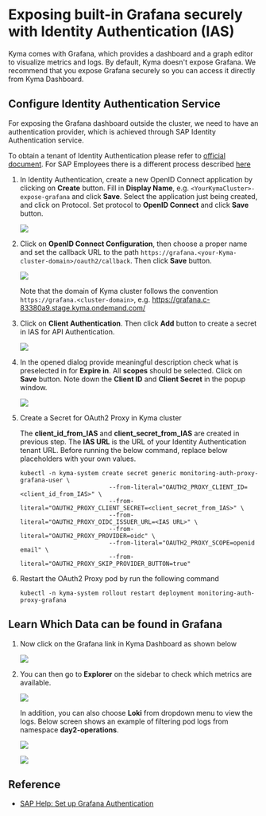 # Exposing built-in Grafana securely with Identity Authentication (IAS)

Kyma comes with Grafana, which provides a dashboard and a graph editor to visualize metrics and logs. By default, Kyma doesn't expose Grafana. We recommend that you expose Grafana securely so you can access it directly from Kyma Dashboard. 

## Configure Identity Authentication Service

For exposing the Grafana dashboard outside the cluster, we need to have an authentication provider, which is achieved through SAP Identity Authentication service.

To obtain a tenant of Identity Authentication please refer to [official document](https://help.sap.com/docs/IDENTITY_AUTHENTICATION/6d6d63354d1242d185ab4830fc04feb1/93160ebd2dcb40e98aadcbb9a970f2b9.html#getting-a-tenant). For SAP Employees there is a different process described [here](https://github.tools.sap/saas-extension-on-kyma/easyfranchise-internal-appendix/blob/main/btp-kyma-day2-operations/README.md)

1. In Identity Authentication, create a new OpenID Connect application by clicking on **Create** button. Fill in **Display Name**, e.g. `<YourKymaCluster>-expose-grafana` and click **Save**. Select the application just being created, and click on Protocol. Set protocol to **OpenID Connect** and click **Save** button.

   ![](images/ias_switch_to_openid.png)

2. Click on **OpenID Connect Configuration**,  then choose a proper name and set the callback URL to the path `https://grafana.<your-Kyma-cluster-domain>/oauth2/callback`. Then click **Save** button. 

   ![](images/ias_callback_url.png)

   Note that the domain of Kyma cluster follows the convention  `https://grafana.<cluster-domain>`,  e.g. https://grafana.c-83380a9.stage.kyma.ondemand.com/

3. Click on **Client Authentication**. Then click **Add** button to create a secret in IAS for API Authentication. 

   ![](images/navigate_create_secret.png) 

4. In the opened dialog provide meaningful description check what is preselected in for **Expire in**. All **scopes** should be selected. Click on **Save** button. Note down the **Client ID** and **Client Secret** in the popup window.
   
   ![](images/create_secret.png)
5. Create a Secret for OAuth2 Proxy in Kyma cluster

   The **client_id_from_IAS** and **client_secret_from_IAS** are created in previous step. The **IAS URL** is the URL of your Identity Authentication tenant URL.
   Before running the below command, replace below placeholders with your own values.

   ```shell
   kubectl -n kyma-system create secret generic monitoring-auth-proxy-grafana-user \
   							--from-literal="OAUTH2_PROXY_CLIENT_ID=<client_id_from_IAS>" \
   							--from-literal="OAUTH2_PROXY_CLIENT_SECRET=<client_secret_from_IAS>" \
   							--from-literal="OAUTH2_PROXY_OIDC_ISSUER_URL=<IAS URL>" \
   							--from-literal="OAUTH2_PROXY_PROVIDER=oidc" \
   							--from-literal="OAUTH2_PROXY_SCOPE=openid email" \
   							--from-literal="OAUTH2_PROXY_SKIP_PROVIDER_BUTTON=true"
   ```

6. Restart the OAuth2 Proxy pod by run the following command

   ```shell
   kubectl -n kyma-system rollout restart deployment monitoring-auth-proxy-grafana
   ```
## Learn Which Data can be found in Grafana 

1. Now click on the Grafana link in Kyma Dashboard as shown below

   ![](images/GrafanaLink_dashboard.png)


2. You can then go to **Explorer** on the sidebar to check which metrics are available.

   ![](images/grafana_metrics.png)

   In addition, you can also choose **Loki** from dropdown menu to view the logs. Below screen shows an example of filtering pod logs from namespace **day2-operations**.

      ![](images/grafana_logs_config.png)

      ![](images/grafana_logs.png)

## Reference

* [SAP Help: Set up Grafana Authentication](
https://help.sap.com/docs/BTP/65de2977205c403bbc107264b8eccf4b/3e4299cfd0884c428e6b4774225638e8.html)
